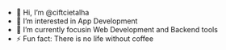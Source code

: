 - 👋 Hi, I’m @ciftcietalha
- 👀 I’m interested in App Development
- 🌱 I’m currently focusin Web Development and Backend tools   
- ⚡ Fun fact: There is no life without coffee
  
